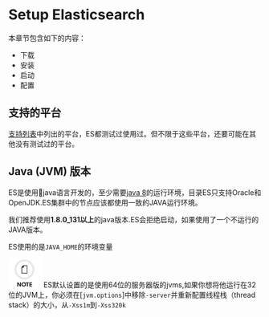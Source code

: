 # Setup Elasticsearch

本章节包含如下的内容：

  * 下载
  * 安装 
  * 启动 
  * 配置



## 支持的平台
[支持列表](/support/matrix)中列出的平台，ES都测试过使用过。但不限于这些平台，还要可能在其他没有测试过的平台。

## Java (JVM) 版本

ES是使用java语言开发的，至少需要[java 8](http://www.oracle.com/technetwork/java/javase/downloads/index.html)的运行环境，目录ES只支持Oracle和OpenJDK.ES集群中的节点应该都使用一致的JAVA运行环境。


我们推荐使用**1.8.0_131以上**的java版本.ES会拒绝启动，如果使用了一个不运行的JAVA版本。

ES使用的是`JAVA_HOME`的环境变量

![Note](images/icons/note.png)
ES默认设置的是使用64位的服务器版的jvms,如果你想将他运行在32位的JVM上，你必须在[`jvm.options`]中移除`-server`并重新配置线程栈（thread stack）的大小，从`-Xss1m`到`-Xss320k`
